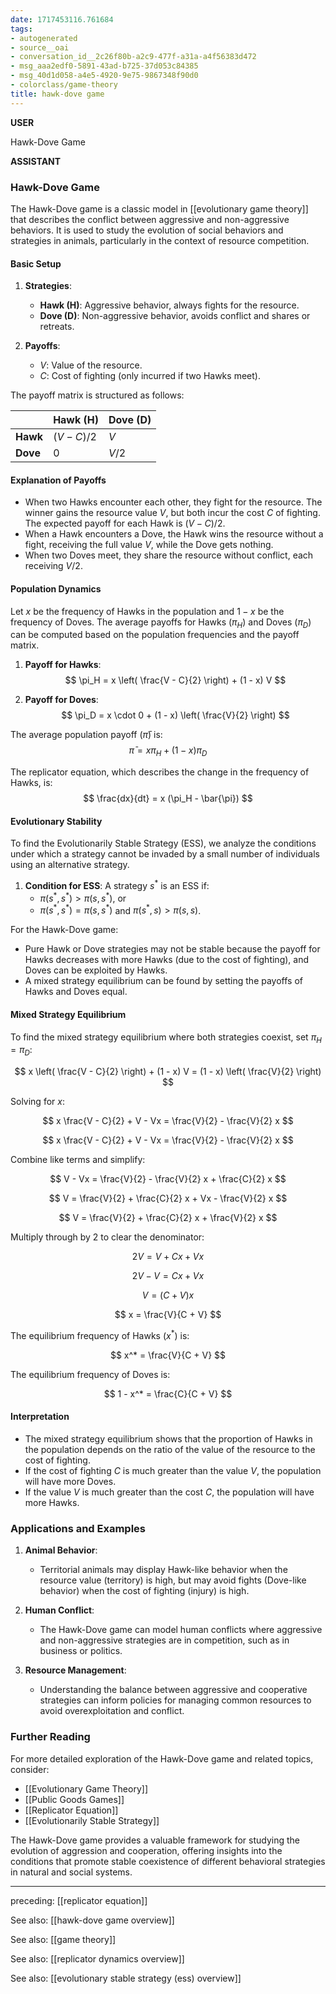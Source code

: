 ```yaml
---
date: 1717453116.761684
tags:
- autogenerated
- source__oai
- conversation_id__2c26f80b-a2c9-477f-a31a-a4f56383d472
- msg_aaa2edf0-5891-43ad-b725-37d053c84385
- msg_40d1d058-a4e5-4920-9e75-9867348f90d0
- colorclass/game-theory
title: hawk-dove game
---
```


**USER**

Hawk-Dove Game


**ASSISTANT**

### Hawk-Dove Game

The Hawk-Dove game is a classic model in [[evolutionary game theory]] that describes the conflict between aggressive and non-aggressive behaviors. It is used to study the evolution of social behaviors and strategies in animals, particularly in the context of resource competition.

#### Basic Setup

1. **Strategies**:
   - **Hawk (H)**: Aggressive behavior, always fights for the resource.
   - **Dove (D)**: Non-aggressive behavior, avoids conflict and shares or retreats.

2. **Payoffs**:
   - $V$: Value of the resource.
   - $C$: Cost of fighting (only incurred if two Hawks meet).

The payoff matrix is structured as follows:

|           | Hawk (H)        | Dove (D)    |
|-----------|------------------|-------------|
| **Hawk**  | $(V - C)/2$      | $V$         |
| **Dove**  | $0$              | $V/2$       |

#### Explanation of Payoffs

- When two Hawks encounter each other, they fight for the resource. The winner gains the resource value $V$, but both incur the cost $C$ of fighting. The expected payoff for each Hawk is $(V - C)/2$.
- When a Hawk encounters a Dove, the Hawk wins the resource without a fight, receiving the full value $V$, while the Dove gets nothing.
- When two Doves meet, they share the resource without conflict, each receiving $V/2$.

#### Population Dynamics

Let $x$ be the frequency of Hawks in the population and $1 - x$ be the frequency of Doves. The average payoffs for Hawks ($\pi_H$) and Doves ($\pi_D$) can be computed based on the population frequencies and the payoff matrix.

1. **Payoff for Hawks**:
   $$
   \pi_H = x \left( \frac{V - C}{2} \right) + (1 - x) V
   $$

2. **Payoff for Doves**:
   $$
   \pi_D = x \cdot 0 + (1 - x) \left( \frac{V}{2} \right)
   $$

The average population payoff ($\bar{\pi}$) is:
$$
\bar{\pi} = x \pi_H + (1 - x) \pi_D
$$

The replicator equation, which describes the change in the frequency of Hawks, is:
$$
\frac{dx}{dt} = x (\pi_H - \bar{\pi})
$$

#### Evolutionary Stability

To find the Evolutionarily Stable Strategy (ESS), we analyze the conditions under which a strategy cannot be invaded by a small number of individuals using an alternative strategy.

1. **Condition for ESS**:
   A strategy $s^*$ is an ESS if:
   - $\pi(s^*, s^*) > \pi(s, s^*)$, or
   - $\pi(s^*, s^*) = \pi(s, s^*)$ and $\pi(s^*, s) > \pi(s, s)$.

For the Hawk-Dove game:
- Pure Hawk or Dove strategies may not be stable because the payoff for Hawks decreases with more Hawks (due to the cost of fighting), and Doves can be exploited by Hawks.
- A mixed strategy equilibrium can be found by setting the payoffs of Hawks and Doves equal.

#### Mixed Strategy Equilibrium

To find the mixed strategy equilibrium where both strategies coexist, set $\pi_H = \pi_D$:

$$
x \left( \frac{V - C}{2} \right) + (1 - x) V = (1 - x) \left( \frac{V}{2} \right)
$$

Solving for $x$:

$$
x \frac{V - C}{2} + V - Vx = \frac{V}{2} - \frac{V}{2} x
$$

$$
x \frac{V - C}{2} + V - Vx = \frac{V}{2} - \frac{V}{2} x
$$

Combine like terms and simplify:

$$
V - Vx = \frac{V}{2} - \frac{V}{2} x + \frac{C}{2} x
$$

$$
V = \frac{V}{2} + \frac{C}{2} x + Vx - \frac{V}{2} x
$$

$$
V = \frac{V}{2} + \frac{C}{2} x + \frac{V}{2} x
$$

Multiply through by 2 to clear the denominator:

$$
2V = V + Cx + Vx
$$

$$
2V - V = Cx + Vx
$$

$$
V = (C + V)x
$$

$$
x = \frac{V}{C + V}
$$

The equilibrium frequency of Hawks ($x^*$) is:

$$
x^* = \frac{V}{C + V}
$$

The equilibrium frequency of Doves is:

$$
1 - x^* = \frac{C}{C + V}
$$

#### Interpretation

- The mixed strategy equilibrium shows that the proportion of Hawks in the population depends on the ratio of the value of the resource to the cost of fighting.
- If the cost of fighting $C$ is much greater than the value $V$, the population will have more Doves.
- If the value $V$ is much greater than the cost $C$, the population will have more Hawks.

### Applications and Examples

1. **Animal Behavior**:
   - Territorial animals may display Hawk-like behavior when the resource value (territory) is high, but may avoid fights (Dove-like behavior) when the cost of fighting (injury) is high.

2. **Human Conflict**:
   - The Hawk-Dove game can model human conflicts where aggressive and non-aggressive strategies are in competition, such as in business or politics.

3. **Resource Management**:
   - Understanding the balance between aggressive and cooperative strategies can inform policies for managing common resources to avoid overexploitation and conflict.

### Further Reading

For more detailed exploration of the Hawk-Dove game and related topics, consider:
- [[Evolutionary Game Theory]]
- [[Public Goods Games]]
- [[Replicator Equation]]
- [[Evolutionarily Stable Strategy]]

The Hawk-Dove game provides a valuable framework for studying the evolution of aggression and cooperation, offering insights into the conditions that promote stable coexistence of different behavioral strategies in natural and social systems.


---

preceding: [[replicator equation]]

See also: [[hawk-dove game overview]]


See also: [[game theory]]


See also: [[replicator dynamics overview]]


See also: [[evolutionary stable strategy (ess) overview]]